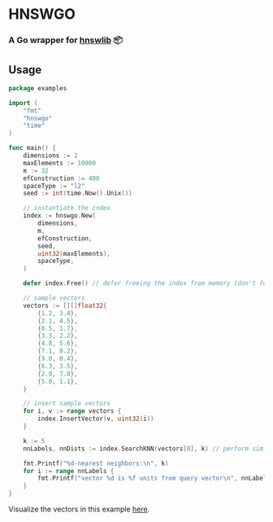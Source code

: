 # HNSWGO

### A Go wrapper for [hnswlib](https://github.com/nmslib/hnswlib) 📦 

## Usage

```go
package examples

import (
	"fmt"
	"hnswgo"
	"time"
)

func main() {
	dimensions := 2
	maxElements := 10000
	m := 32
	efConstruction := 400
	spaceType := "l2"
	seed := int(time.Now().Unix())

	// instantiate the index
	index := hnswgo.New(
		dimensions,
		m,
		efConstruction,
		seed,
		uint32(maxElements),
		spaceType,
	)

	defer index.Free() // defer freeing the index from memory (don't forget in order ot prevent memory leaks)

	// sample vectors
	vectors := [][]float32{
		{1.2, 3.4},
		{2.1, 4.5},
		{0.5, 1.7},
		{3.3, 2.2},
		{4.8, 5.6},
		{7.1, 8.2},
		{9.0, 0.4},
		{6.3, 3.5},
		{2.9, 7.8},
		{5.0, 1.1},
	}

 	// insert sample vectors
	for i, v := range vectors {
		index.InsertVector(v, uint32(i))
	}

	k := 5
	nnLabels, nnDists := index.SearchKNN(vectors[0], k) // perform similarity search where the first of our sample vectors is the query vector

	fmt.Printf("%d-nearest neighbors:\n", k)
	for i := range nnLabels {
		fmt.Printf("vector %d is %f units from query vector\n", nnLabels[i], nnDists[i])
	}
}
```

Visualize the vectors in this example [here](https://www.desmos.com/calculator/n47sh892rk).
